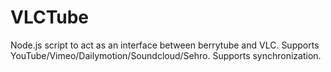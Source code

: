 VLCTube
=======

Node.js script to act as an interface between berrytube and VLC.  Supports YouTube/Vimeo/Dailymotion/Soundcloud/Sehro.  Supports synchronization.
